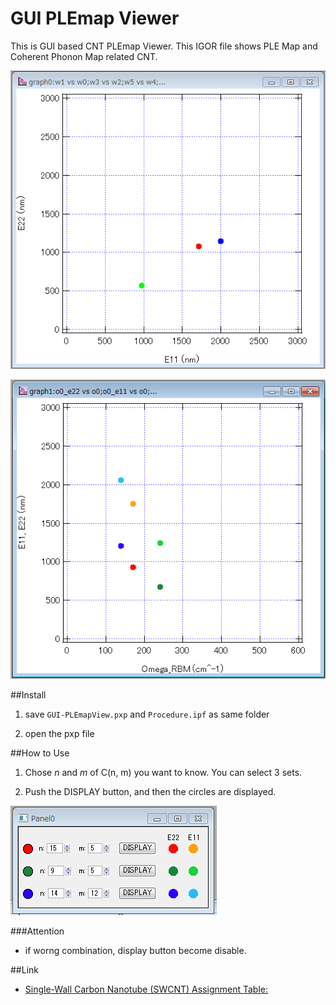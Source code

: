 GUI PLEmap Viewer
====

This is GUI based CNT PLEmap Viewer.
This IGOR file shows PLE Map and Coherent Phonon Map related CNT.

![map based on wave length](doc/img/graph0_w.png "PLE Map")

![Coherent Phonon Map](doc/img/graph1_cpm.png "Coherent Phonon Map")

##Install
1. save `GUI-PLEmapView.pxp` and `Procedure.ipf` as same folder

2. open the pxp file

##How to Use
1. Chose _n_ and _m_ of C(n, m) you want to know. You can select 3 sets.

2. Push the DISPLAY button, and then the circles are displayed.

![n, m selector](doc/img/panel0.png)

###Attention
- if worng combination, display button become disable.

##Link
 - [Single-Wall Carbon Nanotube (SWCNT) Assignment Table:](http://www.ece.rice.edu/~irlabs/research.htm)
